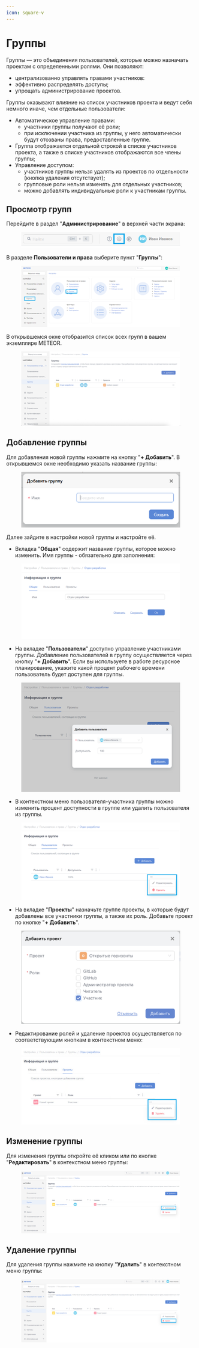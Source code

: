 ```yaml
---
icon: square-v
---
```


# Группы

Группы — это объединения пользователей, которые можно назначать проектам с определенными ролями. Они позволяют:

* централизованно управлять правами участников:
* эффективно распределять доступы;
* упрощать администрирование проектов.

Группы оказывают влияние на список участников проекта и ведут себя немного иначе, чем отдельные пользователи:

* Автоматическое управление правами:
  * участники группы получают её роли;
  * при исключении участника из группы, у него автоматически будут отозваны права, предоставленные группе.
* Группа отображается отдельной строкой в списке участников проекта, а также в списке участников отображаются все члены группы;
* Управление доступом:
  * участников группы нельзя удалять из проектов по отдельности (кнопка удаления отсутствует);
  * групповые роли нельзя изменять для отдельных участников;
  * можно добавлять индивидуальные роли к участникам группы.

## Просмотр групп

Перейдите в раздел "**Администрирование**" в верхней части экрана:

<figure><img src="../../.gitbook/assets/image (979).png" alt=""><figcaption></figcaption></figure>

В разделе **Пользователи и права** выберите пункт "**Группы**":

<figure><img src="../../.gitbook/assets/image (620).png" alt=""><figcaption></figcaption></figure>

В открывшемся окне отобразится список всех групп в вашем экземпляре METEOR.

<figure><img src="../../.gitbook/assets/image (24).png" alt=""><figcaption></figcaption></figure>

## Добавление группы

Для добавления новой группы нажмите на кнопку "**+ Добавить**". В открывшемся окне необходимо указать название группы:

<figure><img src="../../.gitbook/assets/image (167).png" alt=""><figcaption></figcaption></figure>

Далее зайдите в настройки новой группы и настройте её.

* Вкладка "**Общая**" содержит название группы, которое можно изменить. Имя группы - обязательно для заполнения:

<figure><img src="../../.gitbook/assets/image (168).png" alt=""><figcaption></figcaption></figure>

* На вкладке "**Пользователи**" доступно управление участниками группы. Добавление пользователей в группу осуществляется через кнопку "**+ Добавить**".  Если вы используете в работе ресурсное планирование, укажите какой процент рабочего времени пользователь будет доступен для группы.&#x20;

<figure><img src="../../.gitbook/assets/image (12) (1).png" alt=""><figcaption></figcaption></figure>

* В контекстном меню пользователя-участника группы можно изменить процент доступности в группе или удалить пользователя из группы.

<figure><img src="../../.gitbook/assets/image (13) (1).png" alt=""><figcaption></figcaption></figure>

* На вкладке "**Проекты**" назначьте группе проекты, в которые будут добавлены все участники группы, а также их роль. Добавьте проект по кнопке "**+ Добавить**".&#x20;

<figure><img src="../../.gitbook/assets/image (6) (1).png" alt="" width="563"><figcaption></figcaption></figure>

* Редактирование ролей и удаление проектов осуществляется по соответствующим кнопкам в контекстном меню:

<figure><img src="../../.gitbook/assets/image (14) (1).png" alt=""><figcaption></figcaption></figure>

## Изменение группы

Для изменения группы откройте её кликом или по кнопке "**Редактировать**" в контекстном меню группы:

<figure><img src="../../.gitbook/assets/image (172).png" alt=""><figcaption></figcaption></figure>

## Удаление группы

Для удаления группы нажмите на кнопку "**Удалить**" в контекстном меню группы:

<figure><img src="../../.gitbook/assets/image (173).png" alt=""><figcaption></figcaption></figure>
